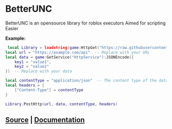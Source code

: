 # BetterUNC
BetterUNC is an opensource library for roblox executors
Aimed for scripting Easier

**Example:**
```lua
 local Library = loadstring(game:HttpGet("https://raw.githubusercontent.com/zwar808/BetterUNC/main/main.lua"))()
local url = "https://example.com/api"  -- Replace with your URL
local data = game:GetService("HttpService"):JSONEncode({
    key1 = "value1",
    key2 = "value2"
})  -- Replace with your data

local contentType = "application/json"  -- The content type of the data being sent
local headers = {
    ["Content-Type"] = contentType
}

Library.PostHttp(url, data, contentType, headers)

```


[Source](https://github.com/zwar808/BetterUNC/blob/main/main.lua)           |
[Documentation](https://zwar808.github.io/BetterUNC/documentation.html)
-
